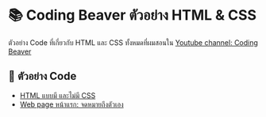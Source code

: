 # 📚 Coding Beaver ตัวอย่าง HTML & CSS

ตัวอย่าง Code ที่เกี่ยวกับ HTML และ CSS ทั้งหมดที่ผมสอนใน [Youtube channel: Coding Beaver](https://www.youtube.com/channel/UCNPxaf4kKjkNkP9hgtwdb5w)

## 📖 ตัวอย่าง Code
- [HTML แบบมี และไม่มี CSS](https://github.com/IamFudgy/coding-beaver-html-css-examples/tree/master/styled-vs-unstyled-html)
- [Web page หน้าแรก: จดหมายถึงตัวเอง](https://github.com/IamFudgy/coding-beaver-html-css-examples/blob/master/first-web-page/index.html)
